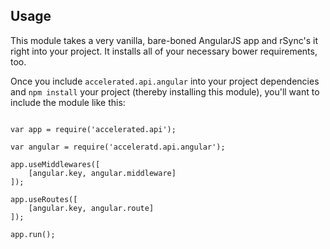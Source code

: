 
## Usage
This module takes a very vanilla, bare-boned AngularJS app and rSync's it right into your project. It installs all of your necessary bower requirements, too.

Once you include ```accelerated.api.angular``` into your project dependencies and ```npm install``` your project (thereby installing this module), you'll want to include the module like this:

```

var app = require('accelerated.api');

var angular = require('acceleratd.api.angular');

app.useMiddlewares([ 
	[angular.key, angular.middleware]
]);

app.useRoutes([
	[angular.key, angular.route]
]);

app.run();

```
